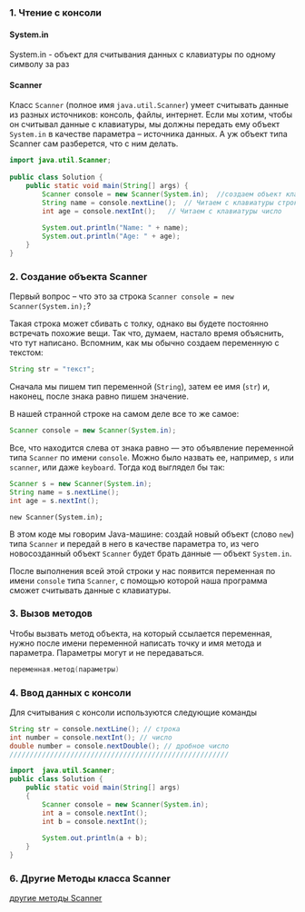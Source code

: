 
### 1. Чтение с консоли

#### System.in

System.in - объект для считывания данных с клавиатуры по одному символу за раз

#### Scanner

Класс `Scanner` (полное имя `java.util.Scanner`) умеет считывать данные из разных источников: консоль, файлы, интернет. Если мы хотим, чтобы он считывал данные с клавиатуры, мы должны передать ему объект `System.in` в качестве параметра – источника данных. А уж объект типа Scanner сам разберется, что с ним делать.

```Java
import java.util.Scanner;  
  
public class Solution {  
    public static void main(String[] args) {  
        Scanner console = new Scanner(System.in);  //создаем объект класса Scanner
        String name = console.nextLine();  // Читаем с клавиатуры строку текста
        int age = console.nextInt();   // Читаем с клавиатуры число
  
        System.out.println("Name: " + name);  
        System.out.println("Age: " + age);  
    }  
}
```

### 2. Создание объекта Scanner

Первый вопрос – что это за строка `Scanner console = new Scanner(System.in);`?

Такая строка может сбивать с толку, однако вы будете постоянно встречать похожие вещи. Так что, думаем, настало время объяснить, что тут написано.
Вспомним, как мы обычно создаем переменную с текстом:
```Java
String str = "текст";
```

Сначала мы пишем тип переменной (`String`), затем ее имя (`str`) и, наконец, после знака равно пишем значение.

В нашей странной строке на самом деле все то же самое:

```Java
Scanner console = new Scanner(System.in);
```

Все, что находится слева от знака равно — это объявление переменной типа `Scanner` по имени `console`. Можно было назвать ее, например, `s` или `scanner`, или даже `keyboard`. Тогда код выглядел бы так:

```Java
Scanner s = new Scanner(System.in); 
String name = s.nextLine(); 
int age = s.nextInt();
```
`new Scanner(System.in);`

В этом коде мы говорим Java-машине: создай новый объект (слово `new`) типа `Scanner` и передай в него в качестве параметра то, из чего новосозданный объект `Scanner` будет брать данные — объект `System.in`.

После выполнения всей этой строки у нас появится переменная по имени `console` типа `Scanner`, с помощью которой наша программа сможет считывать данные с клавиатуры.

### 3. Вызов методов

Чтобы вызвать метод объекта, на который ссылается переменная, нужно после имени переменной написать точку и имя метода и параметра.
Параметры могут и не передаваться.

```Java
переменная.метод(параметры)
```

### 4. Ввод данных с консоли

Для считывания  с консоли используются следующие команды

```Java
String str = console.nextLine(); // строка
int number = console.nextInt(); // число
double number = console.nextDouble(); // дробное число
//////////////////////////////////////////////////////

import  java.util.Scanner;  
public class Solution {  
    public static void main(String[] args)  
    {  
        Scanner console = new Scanner(System.in);  
        int a = console.nextInt();  
        int b = console.nextInt();  
  
        System.out.println(a + b);  
    }  
}
```

### 6. Другие Методы класса Scanner

[другие методы Scanner](https://javarush.com/quests/lectures/questsyntaxpro.level02.lecture05#:~:text=6.%20%D0%94%D1%80%D1%83%D0%B3%D0%B8%D0%B5%20%D0%BC%D0%B5%D1%82%D0%BE%D0%B4%D1%8B%20%D0%BA%D0%BB%D0%B0%D1%81%D1%81%D0%B0%20Scanner)

